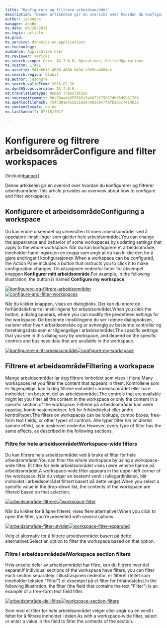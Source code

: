 ```yaml
---
title: "Konfigurere og filtrere arbeidsområder"
description: "Denne artikkelen gir en oversikt over hvordan du konfigurerer og filtrerer arbeidsområder."
author: jasongre
manager: AnnBe
ms.date: 06/20/2017
ms.topic: article
ms.prod: 
ms.service: dynamics-ax-applications
ms.technology: 
audience: Application User
ms.reviewer: sericks
ms.search.scope: Core, AX 7.0.0, Operations, UnifiedOperations
ms.custom: 17491
ms.assetid: 541e6012-4680-4684-8494-e9b5ca4684ee
ms.search.region: Global
ms.author: jasongre
ms.search.validFrom: 2016-02-28
ms.dyn365.ops.version: AX 7.0.0
ms.translationtype: Human Translation
ms.sourcegitcommit: 08c38aada355583c5a6872f75b57db95d9b81786
ms.openlocfilehash: 754cd81a4550318de7003d847fafb2bcc7414b32
ms.contentlocale: nb-no
ms.lasthandoff: 07/18/2017

---
```


# <a name="configure-and-filter-workspaces"></a><span data-ttu-id="a1a6a-103">Konfigurere og filtrere arbeidsområder</span><span class="sxs-lookup"><span data-stu-id="a1a6a-103">Configure and filter workspaces</span></span>

[!include[banner](../includes/banner.md)]


<span data-ttu-id="a1a6a-104">Denne artikkelen gir en oversikt over hvordan du konfigurerer og filtrerer arbeidsområder.</span><span class="sxs-lookup"><span data-stu-id="a1a6a-104">This article provides an overview about how to configure and filter workspaces.</span></span>

<a name="configuring-a-workspace"></a><span data-ttu-id="a1a6a-105">Konfigurere et arbeidsområde</span><span class="sxs-lookup"><span data-stu-id="a1a6a-105">Configuring a workspace</span></span>
-----------------------

<span data-ttu-id="a1a6a-106">Du kan endre utseendet og virkemåten til noen arbeidsområder ved å oppdatere innstillinger som gjelder hele arbeidsområdet.</span><span class="sxs-lookup"><span data-stu-id="a1a6a-106">You can change the appearance and behavior of some workspaces by updating settings that apply to the whole workspace.</span></span> <span data-ttu-id="a1a6a-107">Når du kan konfigurere et arbeidsområde, inneholder handlingsruten en knapp som angir at du kan klikke den for å gjøre endringer i konfigurasjonen.</span><span class="sxs-lookup"><span data-stu-id="a1a6a-107">When a workspace can be configured, the Action Pane includes a button that instructs you to click it to make configuration changes.</span></span> <span data-ttu-id="a1a6a-108">I illustrasjonen nedenfor heter for eksempel knappen **Konfigurer mitt arbeidsområde**.</span><span class="sxs-lookup"><span data-stu-id="a1a6a-108">For example, in the following illustration, the button is named **Configure my workspace**.</span></span> 

<span data-ttu-id="a1a6a-109">[![konfigurere-og-filtrere-arbeidsområder](./media/configure-and-filter-workspaces.png)](./media/configure-and-filter-workspaces.png)</span><span class="sxs-lookup"><span data-stu-id="a1a6a-109">[![configure-and-filter-workspaces](./media/configure-and-filter-workspaces.png)](./media/configure-and-filter-workspaces.png)</span></span>   

<span data-ttu-id="a1a6a-110">Når du klikker knappen, vises en dialogboks. Der kan du endre de forhåndsdefinerte innstillingene for arbeidsområdet.</span><span class="sxs-lookup"><span data-stu-id="a1a6a-110">When you click the button, a dialog appears, where you can modify the predefined settings for the workspace.</span></span> <span data-ttu-id="a1a6a-111">De bestemte innstillingene du ser i denne dialogboksen, varierer etter hvert arbeidsområde og er avhengig av bestemte kontroller og forretningsdata som er tilgjengelige i arbeidsområdet.</span><span class="sxs-lookup"><span data-stu-id="a1a6a-111">The specific settings that you see in this dialog vary by workspace, and depend on the specific controls and business data that are available in the workspace.</span></span> 

<span data-ttu-id="a1a6a-112">[![konfigurere-mitt-arbeidsområde](./media/configure-my-workspace.png)](./media/configure-my-workspace.png)</span><span class="sxs-lookup"><span data-stu-id="a1a6a-112">[![configure-my-workspace](./media/configure-my-workspace.png)](./media/configure-my-workspace.png)</span></span>

## <a name="filtering-a-workspace"></a><span data-ttu-id="a1a6a-113">Filtrere et arbeidsområde</span><span class="sxs-lookup"><span data-stu-id="a1a6a-113">Filtering a workspace</span></span>
<span data-ttu-id="a1a6a-114">Mange arbeidsområder lar deg filtrere innholdet som vises i filene.</span><span class="sxs-lookup"><span data-stu-id="a1a6a-114">Many workspaces let you filter the content that appears in them.</span></span> <span data-ttu-id="a1a6a-115">Kontrollene som er tilgjengelige, kan la deg filtrere innholdet i arbeidsområdet eller bare innholdet i en bestemt del av arbeidsområdet.</span><span class="sxs-lookup"><span data-stu-id="a1a6a-115">The controls that are available might let you filter all the content in the workspace or only the content in a specific section of the workspace.</span></span> <span data-ttu-id="a1a6a-116">Filtrene på arbeidsområder kan være oppslag, kombinasjonsbokser, felt for frihåndstekst eller andre kontrolltyper.</span><span class="sxs-lookup"><span data-stu-id="a1a6a-116">The filters on workspaces can be lookups, combo boxes, free-form text fields, or other types of controls.</span></span> <span data-ttu-id="a1a6a-117">Alle typer filter har imidlertid samme effekt, som beskrevet nedenfor.</span><span class="sxs-lookup"><span data-stu-id="a1a6a-117">However, every type of filter has the same effects, as described in the following sections.</span></span>

### <a name="workspace-wide-filters"></a><span data-ttu-id="a1a6a-118">Filtre for hele arbeidsområdet</span><span class="sxs-lookup"><span data-stu-id="a1a6a-118">Workspace-wide filters</span></span>

<span data-ttu-id="a1a6a-119">Du kan filtrere hele arbeidsområdet ved å bruke et filter for hele arbeidsområdet.</span><span class="sxs-lookup"><span data-stu-id="a1a6a-119">You can filter the whole workspace by using a workspace-wide filter.</span></span> <span data-ttu-id="a1a6a-120">Et filter for hele arbeidsområdet vises i øvre venstre hjørne på arbeidsområdet.</span><span class="sxs-lookup"><span data-stu-id="a1a6a-120">A workspace-wide filter appears in the upper-left corner of the workspace.</span></span> <span data-ttu-id="a1a6a-121">Når du velger en bestemt verdi i rullegardinlisten, blir innholdet i arbeidsområdet filtrert basert på dette valget.</span><span class="sxs-lookup"><span data-stu-id="a1a6a-121">When you select a specific value in the drop-down list, the contents of the workspace are filtered based on that selection.</span></span> 

<span data-ttu-id="a1a6a-122">[![arbeidsområde-filtrere](./media/workspace-filter.png)](./media/workspace-filter.png)</span><span class="sxs-lookup"><span data-stu-id="a1a6a-122">[![workspace-filter](./media/workspace-filter.png)](./media/workspace-filter.png)</span></span> 

<span data-ttu-id="a1a6a-123">Når du klikker for å åpne filteret, vises flere alternativer.</span><span class="sxs-lookup"><span data-stu-id="a1a6a-123">When you click to open the filter, you're presented with several options.</span></span> 

<span data-ttu-id="a1a6a-124">[![arbeidsområde-filter-utvidet](./media/workspace-filter-expanded.png)](./media/workspace-filter-expanded.png)</span><span class="sxs-lookup"><span data-stu-id="a1a6a-124">[![workspace-filter-expanded](./media/workspace-filter-expanded.png)](./media/workspace-filter-expanded.png)</span></span> 

<span data-ttu-id="a1a6a-125">Velg et alternativ for å filtrere arbeidsområdet basert på dette alternativet.</span><span class="sxs-lookup"><span data-stu-id="a1a6a-125">Select an option to filter the workspace based on that option.</span></span>

### <a name="workspace-section-filters"></a><span data-ttu-id="a1a6a-126">Filtre i arbeidsområdedel</span><span class="sxs-lookup"><span data-stu-id="a1a6a-126">Workspace section filters</span></span>

<span data-ttu-id="a1a6a-127">Hvis enkelte deler av arbeidsområdet har filtre, kan du filtrere hver del separat.</span><span class="sxs-lookup"><span data-stu-id="a1a6a-127">If individual sections of the workspace have filters, you can filter each section separately.</span></span> <span data-ttu-id="a1a6a-128">I illustrasjonen nedenfor, er filteret (feltet som inneholder teksten "Filter") et eksempel på et filter for frihåndstekst.</span><span class="sxs-lookup"><span data-stu-id="a1a6a-128">In the following illustration, the filter (the field that contains the text "Filter") is an example of a free-form text field filter.</span></span> 

<span data-ttu-id="a1a6a-129">[![arbeidsområde-del-filtre](./media/workspace-section-filters.png)](./media/workspace-section-filters.png)</span><span class="sxs-lookup"><span data-stu-id="a1a6a-129">[![workspace-section-filters](./media/workspace-section-filters.png)](./media/workspace-section-filters.png)</span></span> 

<span data-ttu-id="a1a6a-130">Som med et filter for hele arbeidsområdet velger eller angir du en verdi i feltet for å filtrere innholdet i delen.</span><span class="sxs-lookup"><span data-stu-id="a1a6a-130">As with a workspace-wide filter, select or enter a value in the field to filter the contents of the section.</span></span>




